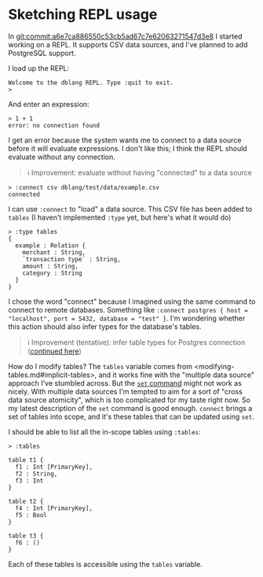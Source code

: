 # Sketching REPL usage

In <git:commit:a6e7ca886550c53cb5ad67c7e62063271547d3e8> I started working on a REPL. It supports
CSV data sources, and I've planned to add PostgreSQL support.

I load up the REPL:

```
Welcome to the dblang REPL. Type :quit to exit.
> 
```

And enter an expression:

```
> 1 + 1
error: no connection found
```

I get an error because the system wants me to connect to a data source before it will evaluate
expressions. I don't like this; I think the REPL should evaluate without any connection.

> ℹ Improvement: evaluate without having "connected" to a data source

```
> :connect csv dblang/test/data/example.csv
connected
```

I can use `:connect` to "load" a data source. This CSV file has been added to `tables` (I haven't
implemented `:type` yet, but here's what it would do)

```
> :type tables
{
  example : Relation {
    merchant : String,
    `transaction type` : String,
    amount : String,
    category : String
  }
}
```

I chose the word "connect" because I imagined using the same command to connect to remote databases.
Something like `:connect postgres { host = "localhost", port = 5432, database = "test" }`. I'm
wondering whether this action should also infer types for the database's tables.

> ℹ Improvement (tentative): infer table types for Postgres connection ([continued here](./extracting-types-from-information-schema.md))

How do I modify tables? The `tables` variable comes from <modifying-tables.md#implicit-tables>, and
it works fine with the "multiple data source" approach I've stumbled across. But the [`set`
command](modifying-tables.md#set-command) might not work as nicely. With multiple data sources I'm
tempted to aim for a sort of "cross data source atomicity", which is too complicated for my taste
right now. So my latest description of the `set` command is good enough. `connect`
brings a set of tables into scope, and it's these tables that can be updated using `set`.

I should be able to list all the in-scope tables using `:tables`:

```
> :tables

table t1 {
  f1 : Int [PrimaryKey],
  f2 : String,
  f3 : Int
}

table t2 {
  f4 : Int [PrimaryKey],
  f5 : Bool
}

table t3 {
  f6 : ()
}
```

Each of these tables is accessible using the `tables` variable.